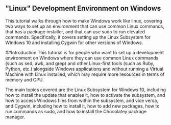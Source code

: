 ---
---
**"Linux" Development Environment on Windows**
-------

This tutorial walks through how to make Windows work like linux, covering two ways to set up an environment that can use common Linux commands, that has a package installer, and that can use sudo to run elevated commands. Specifically, it covers setting up the Linux Subsystem for Windows 10 and installing Cygwin for other versions of Windows.

##Introduction
This tutorial is for people who want to set up a development environment on Windows where they can use common Linux commands (such as sed, awk, and grep) and other Linux-first tools (such as Ruby, Python, etc.) alongside Windows applications and without running a Virtual Machine with Linux installed, which may require more resources in terms of memory and CPU. 

The main topics covered are the Linux Subsystem for Windows 10, including how to install the update that enables it, how to activate the subsystem, and how to access Windows files from within the subsystem, and vice versa, and Cygwin, including how to install it, how to add new packages, how to run commands as sudo, and how to install the Chocolatey package manager. 
